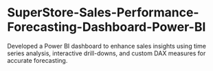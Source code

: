 # SuperStore-Sales-Performance-Forecasting-Dashboard-Power-BI
Developed a Power BI dashboard to enhance sales insights using time series analysis, interactive drill-downs, and custom DAX measures for accurate forecasting.
